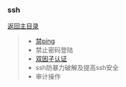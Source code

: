### ssh

[返回主目录](../../SUMMARY.md)

> * [禁ping](safety/ping.md)
> * 禁止密码登陆
> * [双因子认证](safety/google-authenticator.md)
> * ssh防暴力破解及提高ssh安全
> * 审计操作
